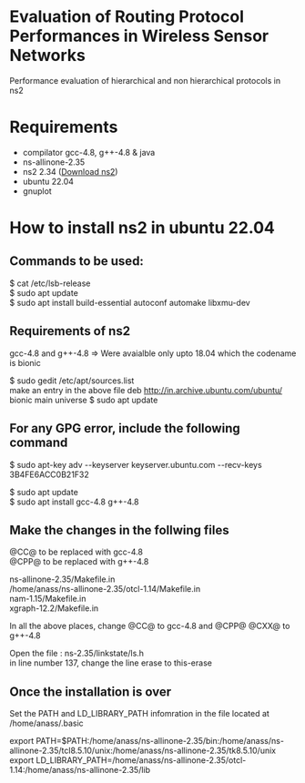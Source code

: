 # Evaluation of Routing Protocol Performances in Wireless Sensor Networks
Performance evaluation of hierarchical and non hierarchical protocols in ns2

# Requirements
- compilator gcc-4.8, g++-4.8 & java
- ns-allinone-2.35 
- ns2 2.34 (<a href="https://sourceforge.net/projects/nsnam/files/ns-2/2.34/">Download ns2<a>)
- ubuntu 22.04
- gnuplot

# How to install ns2 in ubuntu 22.04
## Commands to be used:
$ cat /etc/lsb-release <br>
$ sudo apt update<br>
$ sudo apt install build-essential autoconf automake libxmu-dev <br>

## Requirements of ns2
gcc-4.8 and g++-4.8 => Were avaialble only upto 18.04 which the codename is bionic

$ sudo gedit /etc/apt/sources.list<br>
make an entry in the above file
deb http://in.archive.ubuntu.com/ubuntu/ bionic main universe
$ sudo apt update<br>

## For any GPG error, include the following command
$ sudo apt-key adv --keyserver keyserver.ubuntu.com --recv-keys 3B4FE6ACC0B21F32 <br>

$ sudo apt update <br>
$ sudo apt install gcc-4.8 g++-4.8 <br>

## Make the changes in the follwing files
@CC@ to be replaced with gcc-4.8 <br>
@CPP@ to be replaced with g++-4.8 <br>

ns-allinone-2.35/Makefile.in <br>
/home/anass/ns-allinone-2.35/otcl-1.14/Makefile.in <br>
nam-1.15/Makefile.in <br>
xgraph-12.2/Makefile.in <br>

In all the above places, change @CC@ to gcc-4.8 and @CPP@ @CXX@ to g++-4.8

Open the file : ns-2.35/linkstate/ls.h <br>
in line number 137, change the line erase to this-erase




## Once the installation is over
Set the PATH and LD_LIBRARY_PATH infomration in the file located at /home/anass/.basic <br>

export PATH=$PATH:/home/anass/ns-allinone-2.35/bin:/home/anass/ns-allinone-2.35/tcl8.5.10/unix:/home/anass/ns-allinone-2.35/tk8.5.10/unix <br>
export LD_LIBRARY_PATH=/home/anass/ns-allinone-2.35/otcl-1.14:/home/anass/ns-allinone-2.35/lib
